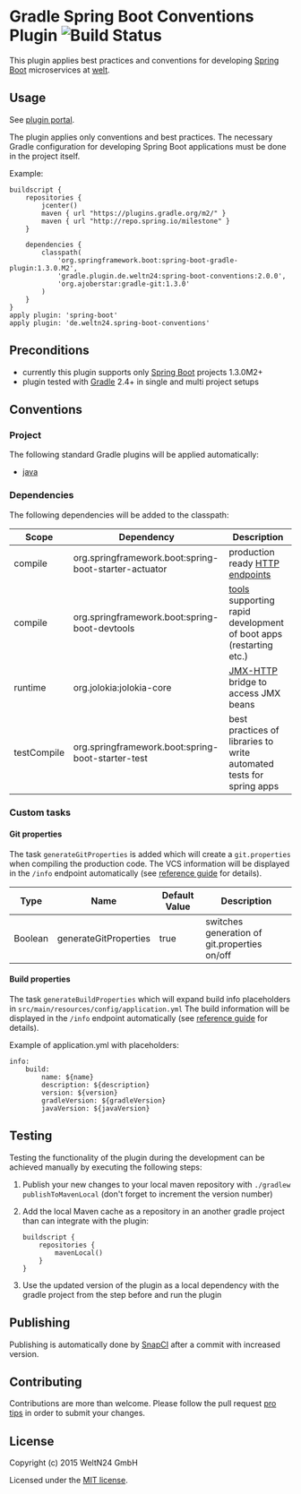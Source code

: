 Gradle Spring Boot Conventions Plugin ![Build Status](https://snap-ci.com/WeltN24/gradle-spring-boot-conventions-plugin/branch/master/build_image)
========================================

This plugin applies best practices and conventions for developing [Spring Boot](http://projects.spring.io/spring-boot/) microservices at [welt](https://github.com/WeltN24).

## Usage

See [plugin portal](https://plugins.gradle.org/plugin/de.weltn24.spring-boot-conventions).

The plugin applies only conventions and best practices. The necessary Gradle configuration for developing Spring Boot applications must be done in the project itself.

Example:

    buildscript {
        repositories { 
            jcenter() 
            maven { url "https://plugins.gradle.org/m2/" }
            maven { url "http://repo.spring.io/milestone" }
        }
        
        dependencies {
            classpath(
                'org.springframework.boot:spring-boot-gradle-plugin:1.3.0.M2',
                'gradle.plugin.de.weltn24:spring-boot-conventions:2.0.0',
                'org.ajoberstar:gradle-git:1.3.0' 
            )
        }
    }
    apply plugin: 'spring-boot'
    apply plugin: 'de.weltn24.spring-boot-conventions'

## Preconditions
- currently this plugin supports only [Spring Boot](http://projects.spring.io/spring-boot/) projects 1.3.0M2+
- plugin tested with [Gradle](http://gradle.org/) 2.4+ in single and multi project setups
 
## Conventions

### Project

The following standard Gradle plugins will be applied automatically:

+ [java](https://docs.gradle.org/current/userguide/java_plugin.html)

### Dependencies

The following dependencies will be added to the classpath:

| Scope | Dependency | Description |
| ---- | ---- | ------------- |
|compile| org.springframework.boot:spring-boot-starter-actuator| production ready [HTTP endpoints](http://docs.spring.io/spring-boot/docs/current/reference/html/production-ready-endpoints.html) |
|compile| org.springframework.boot:spring-boot-devtools| [tools](https://spring.io/blog/2015/06/17/devtools-in-spring-boot-1-3) supporting rapid development of boot apps  (restarting etc.) |
|runtime| org.jolokia:jolokia-core| [JMX-HTTP](http://docs.spring.io/spring-boot/docs/current/reference/html/production-ready-jmx.html) bridge to access JMX beans |
|testCompile| org.springframework.boot:spring-boot-starter-test | best practices of libraries to write automated tests for spring apps |

### Custom tasks

#### Git properties

The task `generateGitProperties` is added which will create a `git.properties` when compiling the production code. The VCS information will be displayed in the `/info` endpoint automatically (see [reference guide](http://docs.spring.io/spring-boot/docs/current/reference/htmlsingle/#production-ready-application-info) for details).

| Type | Name | Default Value | Description |
| ---- | ---- | ------------- | ----------- |
|Boolean| generateGitProperties| true | switches generation of git.properties on/off |
    
#### Build properties

The task `generateBuildProperties` which will expand build info placeholders in `src/main/resources/config/application.yml` The build information will be displayed in the `/info` endpoint automatically (see [reference guide](http://docs.spring.io/spring-boot/docs/current/reference/htmlsingle/#production-ready-application-info) for details).

Example of application.yml with placeholders:

    info:
        build:
            name: ${name}
            description: ${description}
            version: ${version}
            gradleVersion: ${gradleVersion}
            javaVersion: ${javaVersion}

## Testing

Testing the functionality of the plugin during the development can be achieved manually by executing the following steps:

 1. Publish your new changes to your local maven repository with `./gradlew publishToMavenLocal` (don't forget to increment the version number)
 2. Add the local Maven cache as a repository in an another gradle project than can integrate with the plugin:
 
    ```
    buildscript {
        repositories {
            mavenLocal()
        }
    }    
    ```

 3. Use the updated version of the plugin as a local dependency with the gradle project from the step before and run the plugin
 
## Publishing

Publishing is automatically done by [SnapCI](https://snap-ci.com/WeltN24/gradle-spring-boot-conventions-plugin/branch/master) after a commit with increased version.

## Contributing

Contributions are more than welcome. Please follow the pull request [pro tips](https://guides.github.com/activities/contributing-to-open-source/#contributing) in order to submit your changes.

## License 

Copyright (c) 2015 WeltN24 GmbH

Licensed under the [MIT license](https://tldrlegal.com/license/mit-license).
